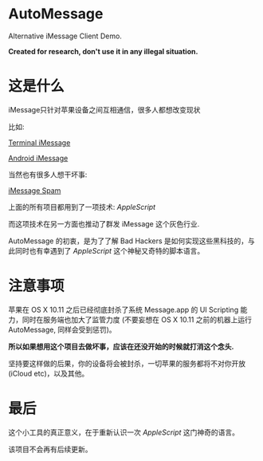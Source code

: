 # AutoMessage

Alternative iMessage Client Demo.

**Created for research, don't use it in any illegal situation.**

# 这是什么

iMessage只针对苹果设备之间互相通信，很多人都想改变现状

比如:

[Terminal iMessage](https://github.com/CamHenlin/imessageclient)

[Android iMessage](https://github.com/bboyairwreck/PieMessage)

当然也有很多人想干坏事:

[iMessage Spam](https://github.com/kebre001/iMessage_Spam)

上面的所有项目都用到了一项技术: *AppleScript*

而这项技术在另一方面也推动了群发 iMessage 这个灰色行业.

AutoMessage 的初衷，是为了了解 Bad Hackers 是如何实现这些黑科技的，与此同时也有幸遇到了 *AppleScript* 这个神秘又奇特的脚本语言。

# 注意事项
苹果在 OS X 10.11 之后已经彻底封杀了系统 Message.app 的 UI Scripting 能力，同时在服务端也加大了监管力度 (不要妄想在 OS X 10.11 之前的机器上运行 AutoMessage, 同样会受到惩罚)。

**所以如果想用这个项目去做坏事，应该在还没开始的时候就打消这个念头.**

坚持要这样做的后果，你的设备将会被封杀，一切苹果的服务都将不对你开放(iCloud etc)，以及其他。

# 最后
这个小工具的真正意义，在于重新认识一次 *AppleScript* 这门神奇的语言。

该项目不会再有后续更新。
